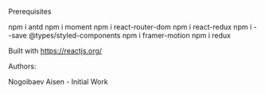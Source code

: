 Prerequisites

npm i antd 
npm i moment 
npm i react-router-dom
npm i react-redux
npm i --save @types/styled-components
npm i framer-motion
npm i redux

Built with https://reactjs.org/

Authors:

Nogoibaev Aisen - Initial Work
